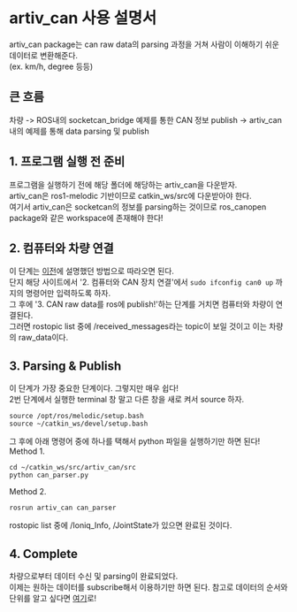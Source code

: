 # artiv_can 사용 설명서

artiv_can package는 can raw data의 parsing 과정을 거쳐 사람이 이해하기 쉬운 데이터로 변환해준다.    
(ex. km/h, degree 등등)

## 큰 흐름
차량 -> ROS내의 socketcan_bridge 예제를 통한 CAN 정보 publish -> artiv_can 내의 예제를 통해 data parsing 및 publish    

## 1. 프로그램 실행 전 준비
프로그램을 실행하기 전에 해당 폴더에 해당하는 artiv_can을 다운받자.    
artiv_can은 ros1-melodic 기반이므로 catkin_ws/src에 다운받아야 한다.    
여기서 artiv_can은 socketcan의 정보를 parsing하는 것이므로 ros_canopen package와 같은 workspace에 존재해야 한다!    

## 2. 컴퓨터와 차량 연결
이 단계는 [이전](https://github.com/shinkansan/ARTIV/blob/master/Comms/CAN/socket_can_connect.md)에 설명했던 방법으로 따라오면 된다.    
단지 해당 사이트에서 '2. 컴퓨터와 CAN 장치 연결'에서 ```sudo ifconfig can0 up``` 까지의 명령어만 입력하도록 하자.    
그 후에 '3. CAN raw data를 ros에 publish!'하는 단계를 거치면 컴퓨터와 차량이 연결된다.    
그러면 rostopic list 중에 /received_messages라는 topic이 보일 것이고 이는 차량의 raw_data이다.    

## 3. Parsing & Publish
이 단계가 가장 중요한 단계이다. 그렇지만 매우 쉽다!    
2번 단계에서 실행한 terminal 창 말고 다른 창을 새로 켜서 source 하자.    

```
source /opt/ros/melodic/setup.bash
source ~/catkin_ws/devel/setup.bash
```

그 후에 아래 명령어 중에 하나를 택해서 python 파일을 실행하기만 하면 된다!    
Method 1.    
```
cd ~/catkin_ws/src/artiv_can/src
python can_parser.py
```

Method 2.    
```
rosrun artiv_can can_parser
```

rostopic list 중에 /Ioniq_Info, /JointState가 있으면 완료된 것이다.

## 4. Complete
차량으로부터 데이터 수신 및 parsing이 완료되었다.    
이제는 원하는 데이터를 subscribe해서 이용하기만 하면 된다.
참고로 데이터의 순서와 단위를 알고 싶다면 [여기](https://docs.google.com/document/d/1Mvyvs1Tt20U99uA4o_h4c2-KB7s64NOQz6vd_-SGwh4/edit)로!    

